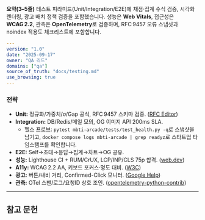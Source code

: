﻿**요약(3–5줄)**
테스트 피라미드(Unit/Integration/E2E)에 채점·집계 수식 검증, 시각화 렌더링, 광고 배치 정책 검증을 포함했습니다. 성능은 **Web Vitals**, 접근성은 **WCAG 2.2**, 관측은 **OpenTelemetry**로 검증하며, RFC 9457 오류 스냅샷과 noindex 적용도 체크리스트에 포함합니다.

```yaml
---
version: "1.0"
date: "2025-09-17"
owner: "QA 리드"
domains: ["qa"]
source_of_truth: "docs/testing.md"
use_browsing: true
---
```

### 전략

* **Unit:** 정규화/가중치/σ/Gap 공식, RFC 9457 스키마 검증. ([RFC Editor][1])
* **Integration:** DB/Redis/메일 모의, OG 이미지 API 200ms SLA.
  * 헬스 프로브: `pytest mbti-arcade/tests/test_health.py -q`로 스냅샷을 남기고, `docker compose logs mbti-arcade | grep readyz`로 스타트업 타임스탬프를 확인합니다.
* **E2E:** Self→초대→응답→집계→차트→OG 공유.
* **성능:** Lighthouse CI + RUM/CrUX, LCP/INP/CLS 75p 합격. ([web.dev][2])
* **A11y:** WCAG 2.2 AA, 키보드 포커스·명도 대비. ([W3C][3])
* **광고:** 버튼/내비 거리, Confirmed-Click 모니터. ([Google Help][4])
* **관측:** OTel 스팬/로그/요청ID 상호 조인. ([opentelemetry-python-contrib][5])

---

## 참고 문헌

[1]: https://www.rfc-editor.org/rfc/rfc9457.html "RFC 9457: Problem Details for HTTP APIs"  
[2]: https://web.dev/articles/vitals "Web Vitals | Articles"  
[3]: https://www.w3.org/TR/WCAG22/ "Web Content Accessibility Guidelines (WCAG) 2.2"  
[4]: https://support.google.com/adsense/answer/1346295 "Ad placement policies - Google AdSense Help"  
[5]: https://opentelemetry-python-contrib.readthedocs.io/en/latest/instrumentation/fastapi/fastapi.html "OpenTelemetry FastAPI Instrumentation"
